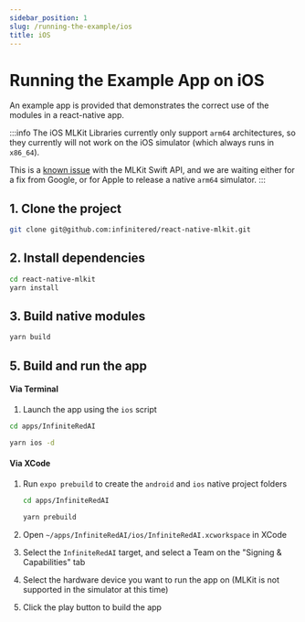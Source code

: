 ```yaml
---
sidebar_position: 1
slug: /running-the-example/ios
title: iOS
---
```


# Running the Example App on iOS

An example app is provided that demonstrates the correct use of the modules in a react-native app.

:::info
The iOS MLKit Libraries currently only support `arm64` architectures, so they currently will not work on the iOS simulator (which always runs in `x86_64`). 

This is a [known issue](https://issuetracker.google.com/issues/178965151?pli=1) with the MLKit Swift API, and we are waiting either for a fix from Google, or for Apple to release a native `arm64` simulator.
:::

## 1. Clone the project

```bash
git clone git@github.com:infinitered/react-native-mlkit.git
```

## 2. Install dependencies

```bash
cd react-native-mlkit 
yarn install
```

## 3. Build native modules

```bash 
yarn build
```

##

## 5. Build and run the app


#### Via Terminal

1. Launch the app using the `ios` script
```bash
cd apps/InfiniteRedAI

yarn ios -d  
```

#### Via XCode

1. Run `expo prebuild` to create the `android` and `ios` native project folders

    ```bash
    cd apps/InfiniteRedAI
   
    yarn prebuild
    ```

2. Open `~/apps/InfiniteRedAI/ios/InfiniteRedAI.xcworkspace` in XCode
3. Select the `InfiniteRedAI` target, and select a Team on the "Signing & Capabilities" tab
4. Select the hardware device you want to run the app on (MLKit is not supported in the simulator at this time)
5. Click the play button to build the app




